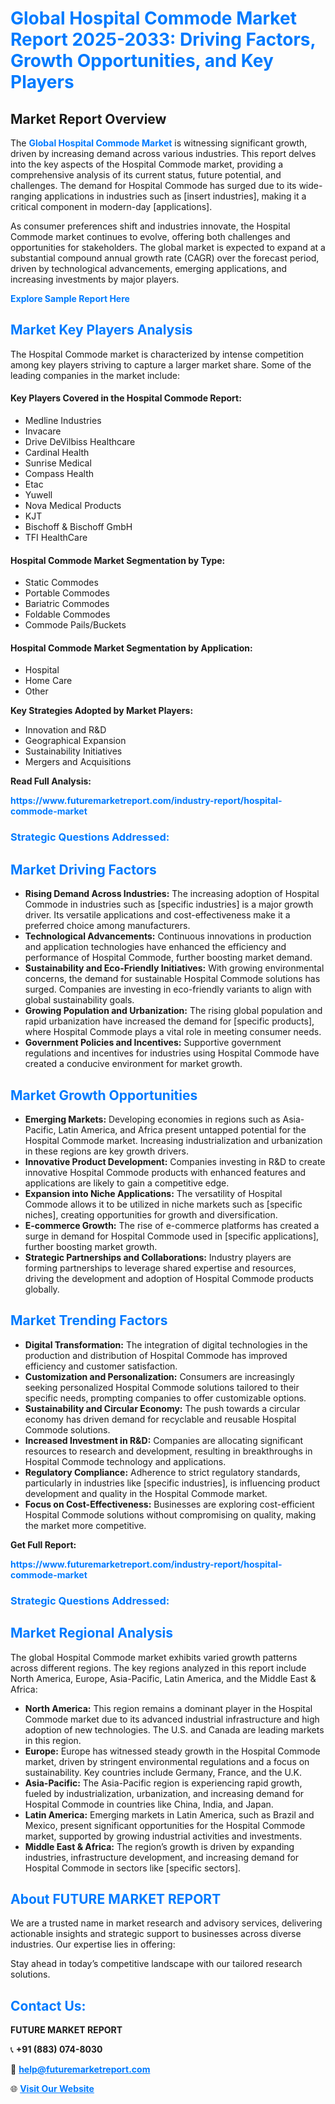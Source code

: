 <h1 style="color: #007BFF;">Global Hospital Commode Market Report 2025-2033: Driving Factors, Growth Opportunities, and Key Players</h1>

<section id="overview">
<h2>Market Report Overview</h2>
<p>The <a href="https://www.futuremarketreport.com/industry-report/hospital-commode-market" style="color: #007BFF; text-decoration: none;"><strong>Global Hospital Commode Market</strong></a> is witnessing significant growth, driven by increasing demand across various industries. This report delves into the key aspects of the Hospital Commode market, providing a comprehensive analysis of its current status, future potential, and challenges. The demand for Hospital Commode has surged due to its wide-ranging applications in industries such as [insert industries], making it a critical component in modern-day [applications].</p>
<p>As consumer preferences shift and industries innovate, the Hospital Commode market continues to evolve, offering both challenges and opportunities for stakeholders. The global market is expected to expand at a substantial compound annual growth rate (CAGR) over the forecast period, driven by technological advancements, emerging applications, and increasing investments by major players.</p>
</section>

<section id="overview">
<p><a href="https://www.futuremarketreport.com/request-sample/reportId=28423" style="color: #007BFF; text-decoration: none;"><strong>Explore Sample Report Here</strong></a></p>
</section>

<section id="key-players">
<h2 style="color: #007BFF;">Market Key Players Analysis</h2>
<p>The Hospital Commode market is characterized by intense competition among key players striving to capture a larger market share. Some of the leading companies in the market include:</p>
<h4>Key Players Covered in the Hospital Commode Report:</h4>
<ul><li>Medline Industries</li><li>Invacare</li><li>Drive DeVilbiss Healthcare</li><li>Cardinal Health</li><li>Sunrise Medical</li><li>Compass Health</li><li>Etac</li><li>Yuwell</li><li>Nova Medical Products</li><li>KJT</li><li>Bischoff &amp; Bischoff GmbH</li><li>TFI HealthCare</li></ul>
<h4>Hospital Commode Market Segmentation by Type:</h4>
<ul><li>Static Commodes</li><li>Portable Commodes</li><li>Bariatric Commodes</li><li>Foldable Commodes</li><li>Commode Pails/Buckets</li></ul>

<h4>Hospital Commode Market Segmentation by Application:</h4>
<ul><li>Hospital</li><li>Home Care</li><li>Other</li></ul>
<p><strong>Key Strategies Adopted by Market Players:</strong></p>
<ul>
<li>Innovation and R&D</li>
<li>Geographical Expansion</li>
<li>Sustainability Initiatives</li>
<li>Mergers and Acquisitions</li>
</ul>
</section>

<section>
<p><strong>Read Full Analysis: </strong></p><a href="https://www.futuremarketreport.com/industry-report/hospital-commode-market" style="color: #007BFF; text-decoration: none;"><strong>https://www.futuremarketreport.com/industry-report/hospital-commode-market</strong></a>
<h3 style="color: #007BFF;">Strategic Questions Addressed:</h3>
</section>

<section id="driving-factors">
<h2 style="color: #007BFF;">Market Driving Factors</h2>
<ul>
<li><strong>Rising Demand Across Industries:</strong> The increasing adoption of Hospital Commode in industries such as [specific industries] is a major growth driver. Its versatile applications and cost-effectiveness make it a preferred choice among manufacturers.</li>
<li><strong>Technological Advancements:</strong> Continuous innovations in production and application technologies have enhanced the efficiency and performance of Hospital Commode, further boosting market demand.</li>
<li><strong>Sustainability and Eco-Friendly Initiatives:</strong> With growing environmental concerns, the demand for sustainable Hospital Commode solutions has surged. Companies are investing in eco-friendly variants to align with global sustainability goals.</li>
<li><strong>Growing Population and Urbanization:</strong> The rising global population and rapid urbanization have increased the demand for [specific products], where Hospital Commode plays a vital role in meeting consumer needs.</li>
<li><strong>Government Policies and Incentives:</strong> Supportive government regulations and incentives for industries using Hospital Commode have created a conducive environment for market growth.</li>
</ul>
</section>

<section id="growth-opportunities">
<h2 style="color: #007BFF;">Market Growth Opportunities</h2>
<ul>
<li><strong>Emerging Markets:</strong> Developing economies in regions such as Asia-Pacific, Latin America, and Africa present untapped potential for the Hospital Commode market. Increasing industrialization and urbanization in these regions are key growth drivers.</li>
<li><strong>Innovative Product Development:</strong> Companies investing in R&D to create innovative Hospital Commode products with enhanced features and applications are likely to gain a competitive edge.</li>
<li><strong>Expansion into Niche Applications:</strong> The versatility of Hospital Commode allows it to be utilized in niche markets such as [specific niches], creating opportunities for growth and diversification.</li>
<li><strong>E-commerce Growth:</strong> The rise of e-commerce platforms has created a surge in demand for Hospital Commode used in [specific applications], further boosting market growth.</li>
<li><strong>Strategic Partnerships and Collaborations:</strong> Industry players are forming partnerships to leverage shared expertise and resources, driving the development and adoption of Hospital Commode products globally.</li>
</ul>
</section>

<section id="trending-factors">
<h2 style="color: #007BFF;">Market Trending Factors</h2>
<ul>
<li><strong>Digital Transformation:</strong> The integration of digital technologies in the production and distribution of Hospital Commode has improved efficiency and customer satisfaction.</li>
<li><strong>Customization and Personalization:</strong> Consumers are increasingly seeking personalized Hospital Commode solutions tailored to their specific needs, prompting companies to offer customizable options.</li>
<li><strong>Sustainability and Circular Economy:</strong> The push towards a circular economy has driven demand for recyclable and reusable Hospital Commode solutions.</li>
<li><strong>Increased Investment in R&D:</strong> Companies are allocating significant resources to research and development, resulting in breakthroughs in Hospital Commode technology and applications.</li>
<li><strong>Regulatory Compliance:</strong> Adherence to strict regulatory standards, particularly in industries like [specific industries], is influencing product development and quality in the Hospital Commode market.</li>
<li><strong>Focus on Cost-Effectiveness:</strong> Businesses are exploring cost-efficient Hospital Commode solutions without compromising on quality, making the market more competitive.</li>
</ul>
</section>

<section>
<p><strong>Get Full Report: </strong></p><a href="https://www.futuremarketreport.com/industry-report/hospital-commode-market" style="color: #007BFF; text-decoration: none;"><strong>https://www.futuremarketreport.com/industry-report/hospital-commode-market</strong></a>
<h3 style="color: #007BFF;">Strategic Questions Addressed:</h3>
</section>


<section id="regional-analysis">
<h2 style="color: #007BFF;">Market Regional Analysis</h2>
<p>The global Hospital Commode market exhibits varied growth patterns across different regions. The key regions analyzed in this report include North America, Europe, Asia-Pacific, Latin America, and the Middle East & Africa:</p>
<ul>
<li><strong>North America:</strong> This region remains a dominant player in the Hospital Commode market due to its advanced industrial infrastructure and high adoption of new technologies. The U.S. and Canada are leading markets in this region.</li>
<li><strong>Europe:</strong> Europe has witnessed steady growth in the Hospital Commode market, driven by stringent environmental regulations and a focus on sustainability. Key countries include Germany, France, and the U.K.</li>
<li><strong>Asia-Pacific:</strong> The Asia-Pacific region is experiencing rapid growth, fueled by industrialization, urbanization, and increasing demand for Hospital Commode in countries like China, India, and Japan.</li>
<li><strong>Latin America:</strong> Emerging markets in Latin America, such as Brazil and Mexico, present significant opportunities for the Hospital Commode market, supported by growing industrial activities and investments.</li>
<li><strong>Middle East & Africa:</strong> The region’s growth is driven by expanding industries, infrastructure development, and increasing demand for Hospital Commode in sectors like [specific sectors].</li>
</ul>
</section>

<footer>
<h2 style="color: #007BFF;">About FUTURE MARKET REPORT</h2>
<p>We are a trusted name in market research and advisory services, delivering actionable insights and strategic support to businesses across diverse industries. Our expertise lies in offering:</p>

<p>Stay ahead in today’s competitive landscape with our tailored research solutions.</p>

<h2 style="color: #007BFF;">Contact Us:</h2>
<p><strong>FUTURE MARKET REPORT</strong></p>
<p>📞 <strong>+91 (883) 074-8030</strong></p>
<p>📧 <strong><a href="mailto:help@futuremarketreport.com" style="color: #007BFF;">help@futuremarketreport.com</a></strong></p>
<p>🌐 <strong><a href="https://www.futuremarketreport.com/" style="color: #007BFF;">Visit Our Website</a></strong></p>
</footer>